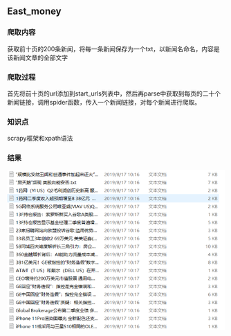 ##	East_money

### 爬取内容

获取前十页的200条新闻，将每一条新闻保存为一个txt，以新闻名命名，内容是该新闻文章的全部文字


### 爬取过程
首先将前十页的url添加到start_urls列表中，然后再parse中获取到每页的二十个新闻链接，调用spider函数，传入一个新闻链接，对每个新闻进行爬取。

### 知识点
scrapy框架和xpath语法

### 结果

![结果展示](https://raw.githubusercontent.com/liangweiyang/picbed/master/result.PNG)